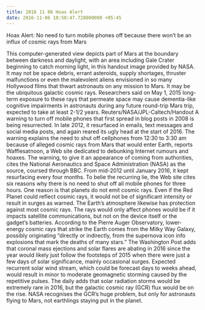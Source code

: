 ```yaml
---
title: 2016 11 06 Hoax Alert
date: 2016-11-06 18:50:47.728000000 +05:45
---
```


Hoax Alert: No need to turn mobile phones off because there won’t be an influx of cosmic rays from Mars

This computer-generated view depicts part of Mars at the boundary between darkness and daylight, with an area including Gale Crater beginning to catch morning light, in this handout image provided by NASA. It may not be space debris, errant asteroids, supply shortages, thruster malfunctions or even the malevolent aliens envisioned in so many Hollywood films that thwart astronauts on any mission to Mars. It may be the ubiquitous galactic cosmic rays. Researchers said on May 1, 2015 long-term exposure to these rays that permeate space may cause dementia-like cognitive impairments in astronauts during any future round-trip Mars trip, expected to take at least 2-1/2 years.
Reuters/NASA/JPL-Caltech/Handout
A warning to turn off mobile phones that first spread in blog posts in 2008 is being resurrected. In late 2012, it resurfaced in emails, text messages and social media posts, and again reared its ugly head at the start of 2016.
The warning explains the need to shut off cellphones from 12:30 to 3:30 am because of alleged cosmic rays from Mars that would enter Earth, reports Wafflesatnoon, a Web site dedicated to debunking Internet rumours and hoaxes. The warning, to give it an appearance of coming from authorities, cites the National Aeronautics and Space Administration (NASA) as the source, coursed through BBC.
From mid-2012 until January 2016, it kept resurfacing every four months. To belie the recurring lie, the Web site cites six reasons why there is no need to shut off all mobile phones for three hours.
One reason is that planets do not emit cosmic rays. Even if the Red Planet could reflect cosmic rays, it would not be of significant intensity or result in surges as warned. The Earth’s atmosphere likewise has protection against most cosmic rays. The rays would only affect phones would be if it impacts satellite communications, but not on the device itself or the gadget’s batteries.
According to the Pierre Auger Observatory, lower-energy cosmic rays that strike the Earth comes from the Milky Way Galaxy, possibly originating “directly or indirectly, from the supernova icon info explosions that mark the deaths of many stars.”
The Washington Post adds that coronal mass ejections and solar flares are abating in 2016 since the year would likely just follow the footsteps of 2015 when there were just a few days of solar significance, mainly occasional surges. Expected recurrent solar wind stream, which could be forecast days to weeks ahead, would result in minor to moderate geomagnetic storming caused by the repetitive pulses.
The daily adds that solar radiation storms would be extremely rare in 2016, but the galactic cosmic ray (GCR) flux would be on the rise. NASA recognises the GCR’s huge problem, but only for astronauts flying to Mars, not earthlings staying put in the planet.